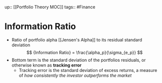 up:: [[Portfolio Theory MOC]]
tags:: #Finance  
# Information Ratio
- Ratio of portfolio alpha [[Jensen's Alpha]] to its residual standard deviation
$$ {Information Ratio} = \frac{\alpha_p}{\sigma_{e_p}} $$
- Bottom term is the standard deviation of the portfolios residuals, or otherwise known as **tracking error**
	- Tracking error is the standard deviation of excess returns, a measure of *how consistently the investor outperforms the market*